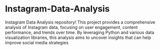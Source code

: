 # Instagram-Data-Analysis
Instagram Data Analysis repository! This project provides a comprehensive analysis of Instagram data, focusing on user engagement, content performance, and trends over time. By leveraging Python and various data visualization libraries, this analysis aims to uncover insights that can help improve social media strategies 
